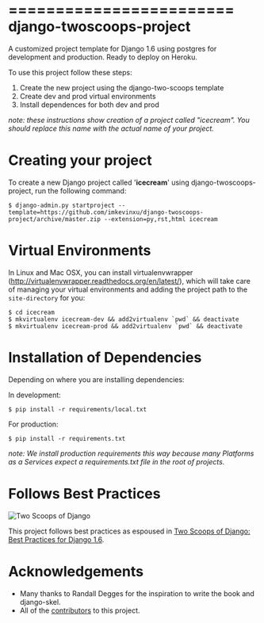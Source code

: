 ========================
django-twoscoops-project
========================

A customized project template for Django 1.6 using postgres for development and production. Ready to deploy on Heroku.

To use this project follow these steps:

1. Create the new project using the django-two-scoops template
2. Create dev and prod virtual environments
3. Install dependences for both dev and prod

*note: these instructions show creation of a project called "icecream". You
should replace this name with the actual name of your project.*

Creating your project
=====================

To create a new Django project called '**icecream**' using django-twoscoops-project, run the following command:

    $ django-admin.py startproject --template=https://github.com/imkevinxu/django-twoscoops-project/archive/master.zip --extension=py,rst,html icecream

Virtual Environments
====================

In Linux and Mac OSX, you can install virtualenvwrapper (http://virtualenvwrapper.readthedocs.org/en/latest/), which will take care of managing your virtual environments and adding the project path to the `site-directory` for you:

    $ cd icecream
    $ mkvirtualenv icecream-dev && add2virtualenv `pwd` && deactivate
    $ mkvirtualenv icecream-prod && add2virtualenv `pwd` && deactivate

Installation of Dependencies
=============================

Depending on where you are installing dependencies:

In development:

    $ pip install -r requirements/local.txt

For production:

    $ pip install -r requirements.txt

*note: We install production requirements this way because many Platforms as a
Services expect a requirements.txt file in the root of projects.*

Follows Best Practices
======================

![Two Scoops of Django](http://twoscoops.smugmug.com/Two-Scoops-Press-Media-Kit/i-C8s5jkn/0/O/favicon-152.png "Two Scoops Logo")

This project follows best practices as espoused in [Two Scoops of Django: Best Practices for Django 1.6](http://twoscoopspress.org/products/two-scoops-of-django-1-6).

Acknowledgements
================

- Many thanks to Randall Degges for the inspiration to write the book and django-skel.
- All of the [contributors](https://github.com/twoscoops/django-twoscoops-project/blob/master/CONTRIBUTORS.txt) to this project.
